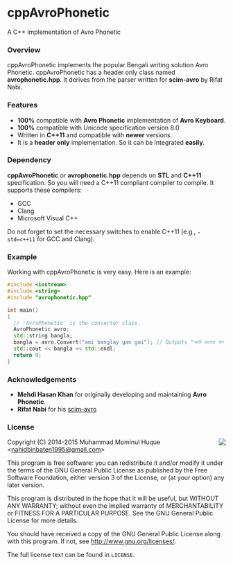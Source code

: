 cppAvroPhonetic
===============

A C++ implementation of Avro Phonetic

### Overview
cppAvroPhonetic implements the popular Bengali writing solution Avro Phonetic. cppAvroPhonetic has a header only class named **avrophonetic.hpp**. It derives from the parser written for **scim-avro** by Rifat Nabi.  

### Features

* **100%** compatible with **Avro Phonetic** implementation of **Avro Keyboard**.
* **100%** compatible with Unicode specification version 8.0
* Written in **C++11** and compatible with **newer** versions.
* It is a **header only** implementation. So it can be integrated **easily**.

### Dependency

**cppAvroPhonetic** or **avrophonetic.hpp** depends on **STL** and **C++11** specification. So you will need a C++11 compliant compiler to compile. It supports these compilers:
* GCC
* Clang
* Microsoft Visual C++

Do not forget to set the necessary switches to enable C++11 (e.g., `-std=c++11` for GCC and Clang).

### Example

Working with cppAvroPhonetic is very easy. Here is an example:

```cpp
#include <iostream>
#include <string>
#include "avrophonetic.hpp"

int main()
{
  // 'AvroPhonetic' is the converter class.
  AvroPhonetic avro;
  std::string bangla;
  bangla = avro.Convert("ami banglay gan gai"); // Outputs "আমি বাংলায় গান গাই"
  std::cout << bangla << std::endl;
  return 0;
}
```

### Acknowledgements

 - **Mehdi Hasan Khan** for originally developing and maintaining **Avro Phonetic**.
 - **Rifat Nabi** for his [scim-avro](https://code.google.com/p/scim-avro/)

### License
<img align="right" src="http://opensource.org/trademarks/opensource/OSI-Approved-License-100x137.png">


Copyright (C) 2014-2015 Muhammad Mominul Huque <<nahidbinbaten1995@gmail.com>>

This program is free software: you can redistribute it and/or modify
it under the terms of the GNU General Public License as published by
the Free Software Foundation, either version 3 of the License, or
(at your option) any later version.

This program is distributed in the hope that it will be useful,
but WITHOUT ANY WARRANTY; without even the implied warranty of
MERCHANTABILITY or FITNESS FOR A PARTICULAR PURPOSE.  See the
GNU General Public License for more details.

You should have received a copy of the GNU General Public License
along with this program.  If not, see <http://www.gnu.org/licenses/>.

The full license text can be found in `LICENSE`.
